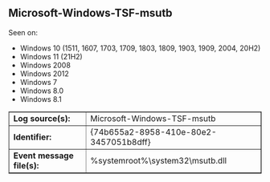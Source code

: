 ## Microsoft-Windows-TSF-msutb

Seen on:
* Windows 10 (1511, 1607, 1703, 1709, 1803, 1809, 1903, 1909, 2004, 20H2)
* Windows 11 (21H2)
* Windows 2008
* Windows 2012
* Windows 7
* Windows 8.0
* Windows 8.1

<table border="1" class="docutils">
  <tbody>
    <tr>
      <td><b>Log source(s):</b></td>
      <td>Microsoft-Windows-TSF-msutb</td>
    </tr>
    <tr>
      <td><b>Identifier:</b></td>
      <td>{74b655a2-8958-410e-80e2-3457051b8dff}</td>
    </tr>
    <tr>
      <td><b>Event message file(s):</b></td>
      <td>%systemroot%\system32\msutb.dll</td>
    </tr>
  </tbody>
</table>

&nbsp;

